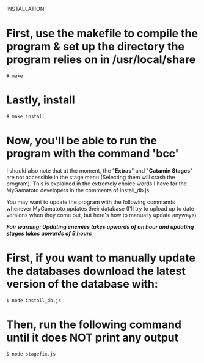 INSTALLATION:

# First, use the makefile to compile the program & set up the directory the program relies on in /usr/local/share
```
# make
```
# Lastly, install

```
# make install
```

# Now, you'll be able to run the program with the command 'bcc'

I should also note that at the moment, the "**Extras**" and "**Catamin Stages**" are not accessible in the stage menu (Selecting them will crash the program).
This is explained in the extremely choice words I have for the MyGamatoto developers in the comments of install_db.js

You may want to update the program with the following commands whenever MyGamatoto updates their database (I'll try to upload up to date versions when they come out, but here's how to manually update anyways)

***Fair warning: Updating enemies takes upwards of an hour and updating stages takes upwards of 8 hours***

# First, if you want to manually update the databases download the latest version of the database with:
```
$ node install_db.js
```
# Then, run the following command until it does NOT print any output
```
$ node stagefix.js
```
